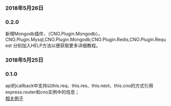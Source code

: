 ### 2018年5月26日
### 0.2.0
新增Mongodb插件，（CNO.Plugin.Mongodb）。
<br>
CNO.Plugin.Mysql,CNO.Plugin.Mongodb,CNO.Plugin.Redis,CNO.Plugin.Request 分别加入HELP方法以便获取更多详细教程。

### 2018年5月25日
### 0.1.0
api的callback中支持以this.req、this.res、this.next、this.cno的方式引用express.router和cno实例中的信息；
<br>
[相关例子](https://github.com/ChangedenCZD/CNO/tree/master/example/api/api3.js)